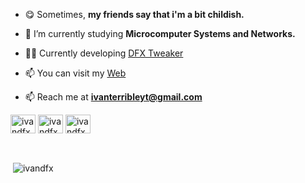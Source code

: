 - 😋 Sometimes, **my friends say that i'm a bit childish.**

- 🌱 I’m currently studying **Microcomputer Systems and Networks.**

- 👨‍💻 Currently developing [DFX Tweaker](https://ivandfx.github.io/DFXTweaker/)

- 📫 You can visit my [Web](https://ivandfx.github.io/)

- 📫 Reach me at **ivanterribleyt@gmail.com**

<p align="left">
<a href="https://twitter.com/ivandfx" target="blank"><img align="center" src="https://raw.githubusercontent.com/rahuldkjain/github-profile-readme-generator/master/src/images/icons/Social/twitter.svg" alt="ivandfx" height="30" width="40" /></a>
<a href="https://instagram.com/ivandfx" target="blank"><img align="center" src="https://raw.githubusercontent.com/rahuldkjain/github-profile-readme-generator/master/src/images/icons/Social/instagram.svg" alt="ivandfx" height="30" width="40" /></a>
<a href="https://www.youtube.com/c/ivandfx" target="blank"><img align="center" src="https://raw.githubusercontent.com/rahuldkjain/github-profile-readme-generator/master/src/images/icons/Social/youtube.svg" alt="ivandfx" height="30" width="40" /></a>
</p>

<br>
<p>&nbsp;<img align="center" src="https://github-readme-stats.vercel.app/api?username=ivandfx&show_icons=true&locale=en" alt="ivandfx" /></p>
